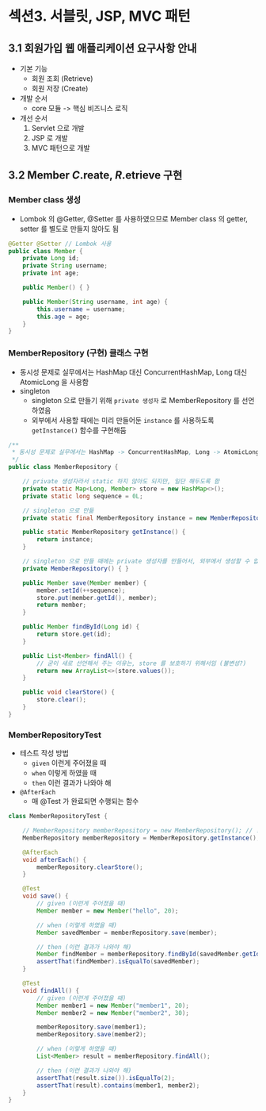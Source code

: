 # 섹션3. 서블릿, JSP, MVC 패턴 
## 3.1 회원가입 웹 애플리케이션 요구사항 안내 
- 기본 기능
  - 회원 조회 (Retrieve)
  - 회원 저장 (Create)
- 개발 순서 
  - core 모듈 -> 핵심 비즈니스 로직 
- 개선 순서  
  1. Servlet 으로 개발
  2. JSP 로 개발 
  3. MVC 패턴으로 개발

## 3.2 Member *C*.reate, *R*.etrieve 구현 

### Member class 생성 
- Lombok 의 @Getter, @Setter 를 사용하였으므로 Member class 의 getter, setter 를 별도로 만들지 않아도 됨  

```java
@Getter @Setter // Lombok 사용 
public class Member {
    private Long id;
    private String username;
    private int age;

    public Member() { }

    public Member(String username, int age) {
        this.username = username;
        this.age = age;
    }
}
```

### MemberRepository (구현) 클래스 구현
- 동시성 문제로 실무에서는 HashMap 대신 ConcurrentHashMap, Long 대신 AtomicLong 을 사용함
- singleton 
  - singleton 으로 만들기 위해 `private 생성자` 로 MemberRepository 를 선언하였음 
  - 외부에서 사용할 때에는 미리 만들어둔 `instance` 를 사용하도록 `getInstance()` 함수를 구현해둠  

```java
/**
 * 동시성 문제로 실무에서는 HashMap -> ConcurrentHashMap, Long -> AtomicLong 을 사용함
 */
public class MemberRepository {

    // private 생성자라서 static 하지 않아도 되지만, 일단 해두도록 함
    private static Map<Long, Member> store = new HashMap<>();
    private static long sequence = 0L;

    // singleton 으로 만듦
    private static final MemberRepository instance = new MemberRepository();

    public static MemberRepository getInstance() {
        return instance;
    }

    // singleton 으로 만들 때에는 private 생성자를 만들어서, 외부에서 생성할 수 없도록 해야 함
    private MemberRepository() { }

    public Member save(Member member) {
        member.setId(++sequence);
        store.put(member.getId(), member);
        return member;
    }

    public Member findById(Long id) {
        return store.get(id);
    }

    public List<Member> findAll() {
        // 굳이 새로 선언해서 주는 이유는, store 를 보호하기 위해서임 (불변성?)
        return new ArrayList<>(store.values());
    }

    public void clearStore() {
        store.clear();
    }
}
```

### MemberRepositoryTest 
- 테스트 작성 방법
  - `given` 이런게 주어졌을 때
  - `when` 이렇게 하였을 때
  - `then` 이런 결과가 나와야 해
- `@AfterEach`
  - 매 @Test 가 완료되면 수행되는 함수 

```java
class MemberRepositoryTest {

    // MemberRepository memberRepository = new MemberRepository(); // ! X ( private 생성자 이므로 안됨 )
    MemberRepository memberRepository = MemberRepository.getInstance();

    @AfterEach
    void afterEach() {
        memberRepository.clearStore();
    }

    @Test
    void save() {
        // given (이런게 주어졌을 때)
        Member member = new Member("hello", 20);

        // when (이렇게 하였을 때)
        Member savedMember = memberRepository.save(member);

        // then (이런 결과가 나와야 해)
        Member findMember = memberRepository.findById(savedMember.getId());
        assertThat(findMember).isEqualTo(savedMember);
    }

    @Test
    void findAll() {
        // given (이런게 주어졌을 때)
        Member member1 = new Member("member1", 20);
        Member member2 = new Member("member2", 30);

        memberRepository.save(member1);
        memberRepository.save(member2);

        // when (이렇게 하였을 때)
        List<Member> result = memberRepository.findAll();

        // then (이런 결과가 나와야 해)
        assertThat(result.size()).isEqualTo(2);
        assertThat(result).contains(member1, member2);
    }
}
```